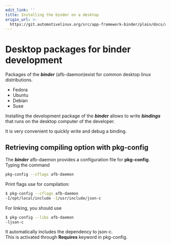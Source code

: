 ```yaml
---
edit_link: ''
title: Installing the binder on a desktop
origin_url: >-
  https://git.automotivelinux.org/src/app-framework-binder/plain/docs/afb-desktop-package.md?h=icefish
---
```


<!-- WARNING: This file is generated by fetch_docs.js using /home/boron/Documents/AGL/docs-webtemplate/site/_data/tocs/apis_services/icefish/app-framework-binder-developer-guides-api-services-book.yml -->

# Desktop packages for binder development

Packages of the ***binder*** (afb-daemon)exist
for common desktop linux distributions.

- Fedora
- Ubuntu
- Debian
- Suse

Installing the development package of the ***binder***
allows to write ***bindings*** that runs on the desktop
computer of the developer.

It is very convenient to quickly write and debug a binding.

## Retrieving compiling option with pkg-config

The ***binder*** afb-daemon provides a configuration
file for **pkg-config**.  
Typing the command

```bash
pkg-config --cflags afb-daemon
```

Print flags use for compilation:

```bash
$ pkg-config --cflags afb-daemon
-I/opt/local/include -I/usr/include/json-c
```

For linking, you should use

```bash
$ pkg-config --libs afb-daemon
-ljson-c
```

It automatically includes the dependency to json-c.  
This is activated through **Requires** keyword in pkg-config.
